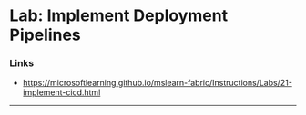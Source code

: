 # Lab: Implement Deployment Pipelines

### Links
- https://microsoftlearning.github.io/mslearn-fabric/Instructions/Labs/21-implement-cicd.html

---
